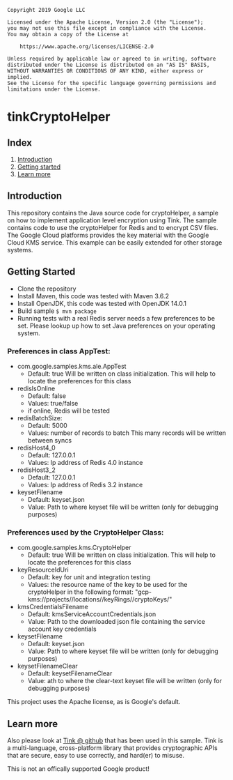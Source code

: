 
    Copyright 2019 Google LLC

    Licensed under the Apache License, Version 2.0 (the "License");
    you may not use this file except in compliance with the License.
    You may obtain a copy of the License at

        https://www.apache.org/licenses/LICENSE-2.0

    Unless required by applicable law or agreed to in writing, software
    distributed under the License is distributed on an "AS IS" BASIS,
    WITHOUT WARRANTIES OR CONDITIONS OF ANY KIND, either express or implied.
    See the License for the specific language governing permissions and
    limitations under the License.

# tinkCryptoHelper

## Index

1. [Introduction](#introduction)
2. [Getting started](#getting-started)
3. [Learn more](#learn-more)

## Introduction

This repository contains the Java source code for cryptoHelper, a sample on how to implement application level encryption using Tink. The sample contains code to use the cryptoHelper for Redis and to encrypt CSV files. The Google Cloud platforms provides the key material with the Google Cloud KMS service. This example can be easily extended for other storage systems.

## Getting Started

* Clone the repository
* Install Maven, this code was tested with Maven 3.6.2
* Install OpenJDK, this code was tested with OpenJDK 14.0.1
* Build sample  ```$ mvn package```
* Running tests with a real Redis server needs a few preferences to be set. Please lookup up how to set Java preferences on your operating system.

### Preferences in class AppTest:

  * com.google.samples.kms.ale.AppTest
    * Default: true
    Will be written on class initialization. This will help to locate the preferences for this class
  * redisIsOnline
    * Default: false
    * Values: true/false
    * if online, Redis will be tested
  * redisBatchSize:
    * Default: 5000
    * Values: number of records to batch
    This many records will be written between syncs
  * redisHost4_0
    * Default: 127.0.0.1
    * Values: Ip address of Redis 4.0 instance
  * redisHost3_2
    * Default: 127.0.0.1
    * Values: Ip address of Redis 3.2 instance
  * keysetFilename
    * Default: keyset.json
    * Value: Path to where keyset file will be written (only for debugging purposes)

### Preferences used by the CryptoHelper Class:

  * com.google.samples.kms.CryptoHelper
    * Default: true
    Will be written on class initialization. This will help to locate the preferences for this class
  * keyResourceIdUri
    * Default: key for unit and integration testing
    * Values: the resource name of the key to be used for the cryptoHelper in the following format:
    "gcp-kms://projects/<ProjectName>/locations/<Location>/keyRings/<KeyRing>/cryptoKeys/<KeyName>"
  * kmsCredentialsFilename
    * Default: kmsServiceAccountCredentials.json
    * Value: Path to the downloaded json file containing the service account key credentials
  * keysetFilename
    * Default: keyset.json
    * Value: Path to where keyset file will be written (only for debugging purposes)
  * keysetFilenameClear
    * Default: keysetFilenameClear
    * Value: ath to where the clear-text keyset file will be written (only for debugging purposes)

This project uses the Apache license, as is Google's default.

## Learn more

Also please look at [Tink @ github](https://github.com/google/tink) that has been used in this sample. Tink is a multi-language,
cross-platform library that provides cryptographic APIs that are secure, easy to use correctly, and hard(er) to misuse.

This is not an offically supported Google product!
